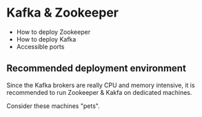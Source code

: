 <!-- don't edit here, it's from https://@github.com/arangodb/arangosync.git / docs/Manual/ -->
# Kafka & Zookeeper

- How to deploy Zookeeper
- How to deploy Kafka
- Accessible ports

## Recommended deployment environment

Since the Kafka brokers are really CPU and memory intensive,
it is recommended to run Zookeeper & Kakfa on dedicated machines.

Consider these machines "pets".
